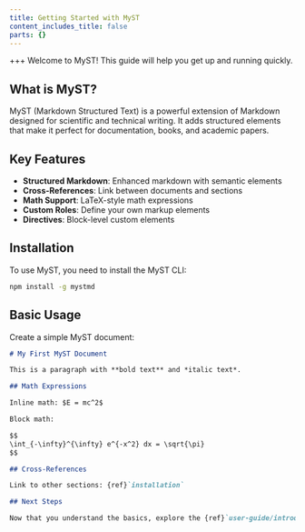 ```yaml
---
title: Getting Started with MyST
content_includes_title: false
parts: {}
---
```

+++
Welcome to MyST! This guide will help you get up and running quickly.

## What is MyST?

MyST (Markdown Structured Text) is a powerful extension of Markdown designed for scientific and technical writing. It adds structured elements that make it perfect for documentation, books, and academic papers.

## Key Features

*   **Structured Markdown**: Enhanced markdown with semantic elements
*   **Cross-References**: Link between documents and sections
*   **Math Support**: LaTeX-style math expressions
*   **Custom Roles**: Define your own markup elements
*   **Directives**: Block-level custom elements

## Installation

To use MyST, you need to install the MyST CLI:

```bash
npm install -g mystmd
```

## Basic Usage

Create a simple MyST document:

```markdown
# My First MyST Document

This is a paragraph with **bold text** and *italic text*.

## Math Expressions

Inline math: $E = mc^2$

Block math:

$$
\int_{-\infty}^{\infty} e^{-x^2} dx = \sqrt{\pi}
$$

## Cross-References

Link to other sections: {ref}`installation`

## Next Steps

Now that you understand the basics, explore the {ref}`user-guide/introduction` for more detailed information.
```
